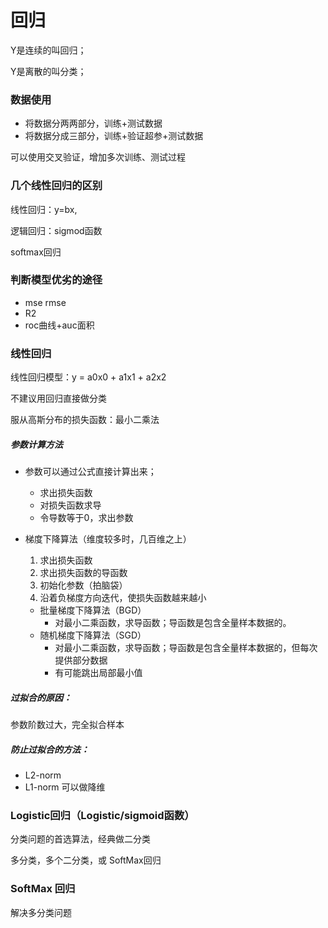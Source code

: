 # 回归

Y是连续的叫回归；

Y是离散的叫分类；

### 数据使用

- 将数据分两两部分，训练+测试数据
- 将数据分成三部分，训练+验证超参+测试数据

可以使用交叉验证，增加多次训练、测试过程

### 几个线性回归的区别

线性回归：y=bx,

逻辑回归：sigmod函数

softmax回归

### 判断模型优劣的途径

- mse rmse
- R2
- roc曲线+auc面积

### 线性回归

线性回归模型：y = a0x0 + a1x1 + a2x2

不建议用回归直接做分类

服从高斯分布的损失函数：最小二乘法

##### 参数计算方法

- 参数可以通过公式直接计算出来；

  - 求出损失函数
  - 对损失函数求导
  - 令导数等于0，求出参数

- 梯度下降算法（维度较多时，几百维之上）

  1. 求出损失函数
  2. 求出损失函数的导函数
  3. 初始化参数（拍脑袋）
  4. 沿着负梯度方向迭代，使损失函数越来越小

  - 批量梯度下降算法（BGD）
    - 对最小二乘函数，求导函数；导函数是包含全量样本数据的。
  - 随机梯度下降算法（SGD）
    - 对最小二乘函数，求导函数；导函数是包含全量样本数据的，但每次提供部分数据
    - 有可能跳出局部最小值

##### 过拟合的原因：

参数阶数过大，完全拟合样本

##### 防止过拟合的方法：

- L2-norm
- L1-norm 可以做降维

### Logistic回归（Logistic/sigmoid函数）

分类问题的首选算法，经典做二分类

多分类，多个二分类，或 SoftMax回归

### SoftMax 回归

解决多分类问题



